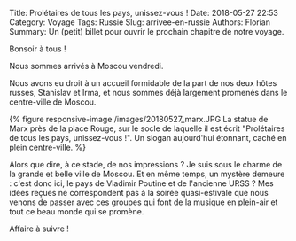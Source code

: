Title: Prolétaires de tous les pays, unissez-vous !
Date: 2018-05-27 22:53
Category: Voyage
Tags: Russie
Slug: arrivee-en-russie
Authors: Florian
Summary: Un (petit) billet pour ouvrir le prochain chapitre de notre voyage.

Bonsoir à tous !

Nous sommes arrivés à Moscou vendredi. 

Nous avons eu droit à un accueil formidable de la part de nos deux hôtes russes, Stanislav et Irma, et nous sommes déjà largement promenés dans le centre-ville de Moscou. 

{% figure responsive-image /images/20180527_marx.JPG La statue de Marx près de la place Rouge, sur le socle de laquelle il est écrit "Prolétaires de tous les pays, unissez-vous !". Un slogan aujourd'hui étonnant, caché en plein centre-ville. %}

Alors que dire, à ce stade, de nos impressions ? Je suis sous le charme de la grande et belle ville de Moscou. Et en même temps, un mystère demeure : c'est donc ici, le pays de Vladimir Poutine et de l'ancienne URSS ? Mes idées reçues ne correspondent pas à la soirée quasi-estivale que nous venons de passer avec ces groupes qui font de la musique en plein-air et tout ce beau monde qui se promène.

Affaire à suivre !    